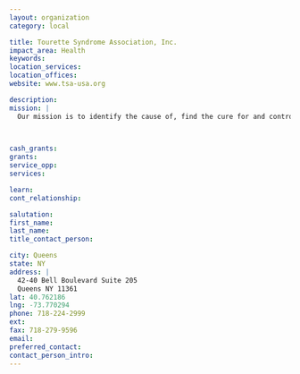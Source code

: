 ```yaml
---
layout: organization
category: local

title: Tourette Syndrome Association, Inc.
impact_area: Health
keywords: 
location_services: 
location_offices: 
website: www.tsa-usa.org

description: 
mission: |
  Our mission is to identify the cause of, find the cure for and control the effects of Tourette Syndrome. We offer resources and referrals to help people and their families cope with the problems that occur with TS. We raise public awareness and counter media stereotypes about TS. Our membership includes individuals, families, relatives, and medical and allied professionals working in the field.

  

cash_grants: 
grants: 
service_opp: 
services: 

learn: 
cont_relationship: 

salutation: 
first_name: 
last_name: 
title_contact_person: 

city: Queens
state: NY
address: |
  42-40 Bell Boulevard Suite 205     
  Queens NY 11361
lat: 40.762186
lng: -73.770294
phone: 718-224-2999
ext: 
fax: 718-279-9596
email: 
preferred_contact: 
contact_person_intro: 
---
```

